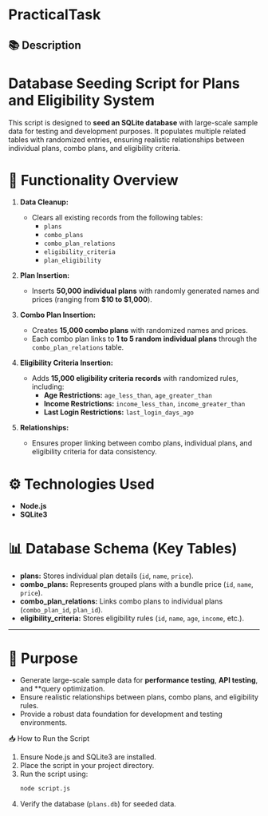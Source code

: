 # PracticalTask
## 📚 Description 

# Database Seeding Script for Plans and Eligibility System

This script is designed to **seed an SQLite database** with large-scale sample data for testing and development purposes. It populates multiple related tables with randomized entries, ensuring realistic relationships between individual plans, combo plans, and eligibility criteria.



# 🚀 Functionality Overview

1. **Data Cleanup:**
   - Clears all existing records from the following tables:  
     - `plans`  
     - `combo_plans`  
     - `combo_plan_relations`  
     - `eligibility_criteria`  
     - `plan_eligibility`  

2. **Plan Insertion:**
   - Inserts **50,000 individual plans** with randomly generated names and prices (ranging from **$10 to $1,000**).  

3. **Combo Plan Insertion:**  
   - Creates **15,000 combo plans** with randomized names and prices.  
   - Each combo plan links to **1 to 5 random individual plans** through the `combo_plan_relations` table.  

4. **Eligibility Criteria Insertion:**  
   - Adds **15,000 eligibility criteria records** with randomized rules, including:  
     - **Age Restrictions:** `age_less_than`, `age_greater_than`  
     - **Income Restrictions:** `income_less_than`, `income_greater_than`  
     - **Last Login Restrictions:** `last_login_days_ago`  

5. **Relationships:**  
   - Ensures proper linking between combo plans, individual plans, and eligibility criteria for data consistency.



# ⚙️ Technologies Used
- **Node.js**  
- **SQLite3**  



# 📊 Database Schema (Key Tables) 

- **plans:** Stores individual plan details (`id`, `name`, `price`).  
- **combo_plans:** Represents grouped plans with a bundle price (`id`, `name`, `price`).  
- **combo_plan_relations:** Links combo plans to individual plans (`combo_plan_id`, `plan_id`).  
- **eligibility_criteria:** Stores eligibility rules (`id`, `name`, `age`, `income`, etc.).  

---

# 🔑 Purpose
- Generate large-scale sample data for **performance testing**, **API testing**, and **query optimization.  
- Ensure realistic relationships between plans, combo plans, and eligibility rules.  
- Provide a robust data foundation for development and testing environments.



📥 How to Run the Script
1. Ensure Node.js and SQLite3 are installed.  
2. Place the script in your project directory.  
3. Run the script using:  
   ```bash
   node script.js
   ```
4. Verify the database (`plans.db`) for seeded data.
